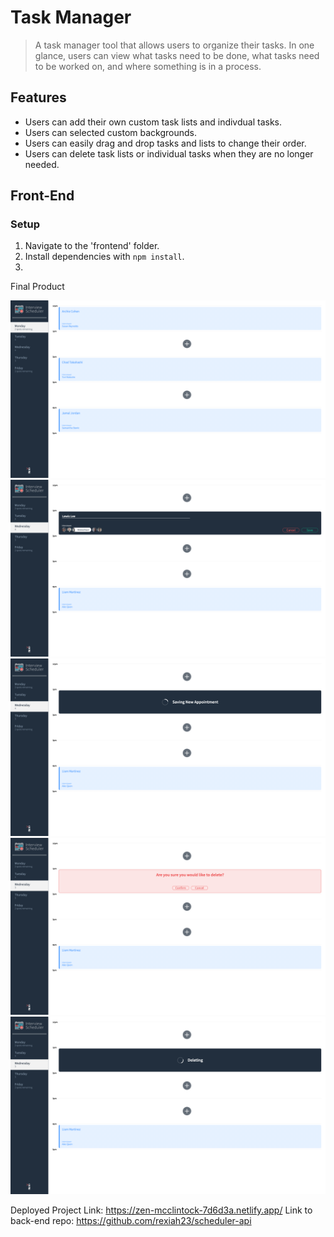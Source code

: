 # Task Manager 
> A task manager tool that allows users to organize their tasks. In one glance, users can view what tasks need to be done, what tasks need to be worked on, and where something is in a process. 

## Features
* Users can add their own custom task lists and indivdual tasks. 
* Users can selected custom backgrounds. 
* Users can easily drag and drop tasks and lists to change their order. 
* Users can delete task lists or individual tasks when they are no longer needed. 

## Front-End

### Setup
1. Navigate to the 'frontend' folder. 
2. Install dependencies with `npm install`.
3. 


Final Product

![Alt text](https://github.com/rexiah23/scheduler/blob/master/docs/1.png)
![Alt text](https://github.com/rexiah23/scheduler/blob/master/docs/2.png)
![Alt text](https://github.com/rexiah23/scheduler/blob/master/docs/3.png)
![Alt text](https://github.com/rexiah23/scheduler/blob/master/docs/4.png)
![Alt text](https://github.com/rexiah23/scheduler/blob/master/docs/5.png)

Deployed Project Link: https://zen-mcclintock-7d6d3a.netlify.app/
Link to back-end repo: https://github.com/rexiah23/scheduler-api
